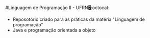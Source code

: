 #Linguagem de Programação II - UFRN:desktop_computer::octocat:

- Reposotório criado para as práticas da matéria "Linguagem de programação"
- Java e programação orientada a objeto

